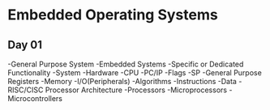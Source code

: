 # Embedded Operating Systems
## Day 01

-General Purpose System
-Embedded Systems
    -Specific or Dedicated Functionality
-System
    -Hardware
        -CPU
            -PC/IP
            -Flags
            -SP
            -General Purpose Registers
        -Memory
        -I/O(Peripherals)
    -Algorithms
        -Instructions
        -Data
    -RISC/CISC Processor Architecture
    -Processors
        -Microprocessors
        -Microcontrollers



